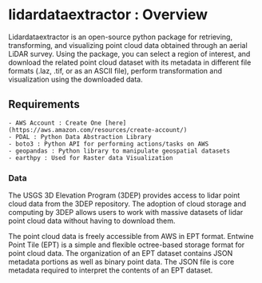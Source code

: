 # lidardataextractor : Overview

Lidardataextractor is an open-source python package for retrieving, transforming, and visualizing point cloud data obtained through an aerial LiDAR survey. Using the package, you can select a region of interest, and download the related point cloud dataset with its metadata in different file formats (.laz, .tif, or as an ASCII file), perform transformation and visualization using the downloaded data.

## Requirements

    - AWS Account : Create One [here](https://aws.amazon.com/resources/create-account/)
    - PDAL : Python Data Abstraction Library
    - boto3 : Python API for performing actions/tasks on AWS
    - geopandas : Python library to manipulate geospatial datasets
    - earthpy : Used for Raster data Visualization
    
### Data

The USGS 3D Elevation Program (3DEP) provides access to lidar point cloud data from the 3DEP repository. The adoption of cloud storage and computing by 3DEP allows users to work with massive datasets of lidar point cloud data without having to download them.

The point cloud data is freely accessible from AWS in EPT format. Entwine Point Tile (EPT) is a simple and flexible octree-based storage format for point cloud data. The organization of an EPT dataset contains JSON metadata portions as well as binary point data. The JSON file is core metadata required to interpret the contents of an EPT dataset.
